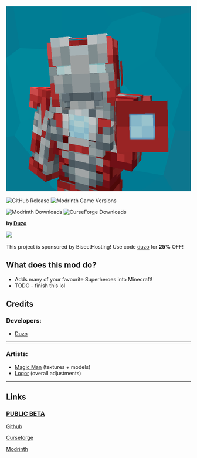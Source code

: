![Title](https://raw.githubusercontent.com/Duzos/superhero/master/src/main/resources/assets/timeless/icon.png)

![GitHub Release](https://img.shields.io/github/v/release/duzos/superhero?include_prereleases)
![Modrinth Game Versions](https://img.shields.io/modrinth/game-versions/superhero)

![Modrinth Downloads](https://img.shields.io/modrinth/dt/superhero?logo=modrinth)
![CurseForge Downloads](https://img.shields.io/curseforge/dt/871545?logo=curseforge&color=red)


**by [Duzo](https://duzo.is-a.dev/)**

![](https://www.bisecthosting.com/partners/custom-banners/60f43741-8552-4ee2-b3e1-429e5cbe7dee.webp)

This project is sponsored by BisectHosting!
Use code [duzo](https://www.bisecthosting.com/duzo) for **25%** OFF!

## What does this mod do?
- Adds many of your favourite Superheroes into Minecraft!
- TODO - finish this lol

## Credits

### Developers:
- [Duzo](https://duzo.is-a.dev/)

---

### Artists:
- [Magic Man](https://magicmaan.github.io/) (textures + models) 
- [Loqor](https://loqor.dev/) (overall adjustments)

---

## Links
### [PUBLIC BETA](https://github.com/Duzos/superhero/releases)

[Github](https://github.com/duzos/superhero/)

[Curseforge](https://www.curseforge.com/minecraft/mc-mods/timeless-heroes)

[Modrinth](https://modrinth.com/mod/superhero)

